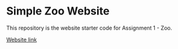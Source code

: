 # Simple Zoo Website

This repository is the website starter code for Assignment 1 - Zoo.

[Website link](https://alapamin.github.io/Zoo-Website/)
